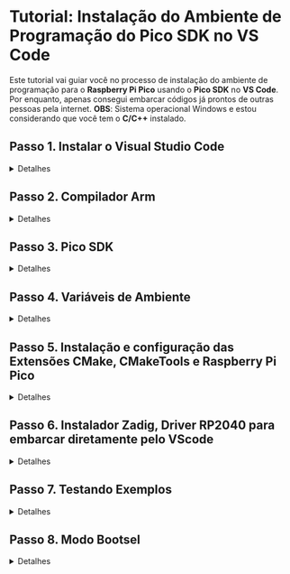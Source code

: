 # Tutorial: Instalação do Ambiente de Programação do Pico SDK no VS Code

Este tutorial vai guiar você no processo de instalação do ambiente de programação para o **Raspberry Pi Pico** usando o **Pico SDK** no **VS Code**.<br>
Por enquanto, apenas consegui embarcar códigos já prontos de outras pessoas pela internet. **OBS**: Sistema operacional Windows e estou considerando que você tem o **C/C++** instalado.<br>

## Passo 1. Instalar o Visual Studio Code

<details>
  <summary>Detalhes</summary>
  
  <br>
  
  - Baixe o Visual Studio Code no [site oficial](https://code.visualstudio.com/).<br>
  - Siga o assistente de instalação para a sua plataforma (Windows, macOS ou Linux).<br>
</details>

## Passo 2. Compilador Arm

<details>
  <summary>Detalhes</summary>
  
  <br>
  
  - Baixe AArch32 bare-metal no formato .exe (executável). Link: https://developer.arm.com/downloads/-/arm-gnu-toolchain-downloads<br>
  - Cuidado que no final da instalação é importante você marcar a caixinha declarando que você deseja adicionar as variáveis de ambiente (Add Path to Environment Variable).<br>
  <br>
  
  ![gnu arm](img/aarch32bare-metal.png)<br>
  
</details>

## Passo 3. Pico SDK

<details>
  <summary>Detalhes</summary>
  
  <br>
  
  - Acesse o repositório: https://github.com/raspberrypi/pico-setup-windows/releases/tag/v1.5.1.<br>
  - Clique em last release na direita inferior.<br>
  - Baixe a última versão standalone no formato .exe<br>
  - Abra o instalador como administrador e anote o local da instalação em algum canto.<br>
  - No final, escolha uma pasta de fácil acesso para você colocar os exemplos (blink, pwm, etc...) para que você possa testar ou aprender.<br>
  <br>
  
  ![pico](img/pico-sdk.png)<br>
  
</details>

## Passo 4. Variáveis de Ambiente

<details>
  <summary>Detalhes</summary>
  
  <br>
  
  - Segure o botão Windows e aperte R.<br>
  - No campo de texto escreva **sysdm.cpl**, vá em **Avançados** e **Variáveis de Ambiente**.<br>
  - A partir daqui, você vai encontrar dois campos: um das variáveis do usuário e outro das variáveis do sistema.<br>
  - Em ambos você vai seguir o mesmo processo: primeiro clique em **Novo**.<br>
  - Irá aparecer dois campos:<br>
    - Em **Nome da variável** você irá inserir "PIKO_SDK_PATH" (sem aspas).<br>
    - Em **Valor da variável** você irá inserir o diretório de onde você fez a instalação do pico-sdk (Exemplo: **C:\Program Files\Raspberry Pi\Pico SDK v1.5.1**).<br>
  - Confirme e, novamente, vamos clicar em **Novo**.<br>
  - Em **Nome da variável** você irá inserir "PICO_TOOLCHAIN_PATH" (sem aspas).<br>
  - Em **Valor da variável** você irá inserir o diretório do pico-sdk propriamente dito (Exemplo: **C:\Program Files\Raspberry Pi\Pico SDK v1.5.1\pico-sdk**).<br>
  - Agora que você fez isso em variáveis de usuário, faça o mesmo processo em variáveis do sistema.<br>
  - Só faça esse processo caso as variáveis de ambiente ("PIKO_SDK_PATH" e "PICO_TOOLCHAIN_PATH") não estiverem listadas.<br>
  <br>
  
  ![Variáveis de Ambiente](img/varamb.png)<br>
  
</details>

## Passo 5. Instalação e configuração das Extensões CMake, CMakeTools e Raspberry Pi Pico

<details>
  <summary>Detalhes</summary>
  
  <br>
  
  - Abra o VSCode, vá no ícone de extensões e instale o **CMake** e **CMakeTools**:<br>
  <br>
  
  ![cmake e cmaketools](img/cmake_cmaketools.png)<br>
  
  - O **CMakeTools** precisa ser configurado. Clique na engrenagem que aparece na tela do plug-in e selecione **Settings**.<br>
  - Procure pelo nome **CMake Path** e confirme que está escrito "cmake" (sem aspas).<br>
  <br>
  
  ![cmake path](img/cmakepath.png)<br>
  
  - Logo em baixo está "CMake: Configure Environment". Caso não haja nenhuma linha adicionada, clique em **Add** e adicione o item "PICO_SDK_PATH" (sem aspas) e, em **Value**, o diretório de instalação (Exemplo: **C:\Program Files\Raspberry Pi\Pico SDK v1.5.1**).<br>
  <br>
  
  ![configuração de ambiente](img/configenv.png)<br>
  
  - Agora busque por **generator** e escreva "NMake Makefiles" (sem aspas).<br>
  <br>
  
  ![generator](img/generator.png)<br>
  
  - De volta ao menu de extensões, procure por **Raspberry Pi Pico** e instale.<br>
  <br>
  
  ![raspberry pi pico extensão](img/raspb.png)<br>
  
</details>

## Passo 6. Instalador Zadig, Driver RP2040 para embarcar diretamente pelo VScode

<details>
  <summary>Detalhes</summary>
  <br>
  
  - Atavés do link: https://zadig.akeo.ie/. Baixe a última versão. <br>
  - Quando finalizado inicialize o executável como administrador e verifique se o driver em questão está como "RP2 Boot (Interface 1)"
  - Confirme a instalação.
</details>

## Passo 7. Testando Exemplos

<details>
  <summary>Detalhes</summary>
  <br>
  
  - Abra o VScode, selecione o icone da extensão Raspberry Pi Pico que aparece a sua esquerda e clique em "New Project From Examples". <br>
  - A partir daqui iremos clicar na seta da primeira caixa de seleção e selecionar o arquivo blink. <br>
  - Selecione também o boardtype como Pico W e em baixo escolha o diretorio que deseja armazenar o exemplo. <br>
  
  ![create](img/create.png)<br>
  
  - Após isso clique em create, irá sugir uma nova aba do VScode onde iremos ter o código em um arquivo chamado blink.c <br>
  - Quando selecionar o código veja que na parte inferior da tela tem um botão chamado "compile". <br>
  - Agora que o código foi processado pelo compilador é gerado um arquivo .uf dentro da sua pasta. <br>
  - Você poderá embarcar o código de duas formas, mas antes vamos aprender a deixar o nosso pi pico W no modo bootsel. <br>
</details>

## Passo 8. Modo Bootsel

<details>
  <summary>Detalhes</summary>
  
  <br>
  
  - Para colocar no modo 
</details>
